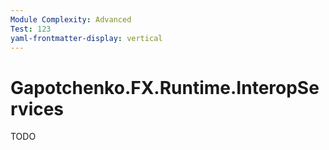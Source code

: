 ```yaml
---
Module Complexity: Advanced
Test: 123
yaml-frontmatter-display: vertical
---
```


# Gapotchenko.FX.Runtime.InteropServices

<!--
<docmeta>
	<complexity>advanced</complexity>
</docmeta>
-->

TODO
